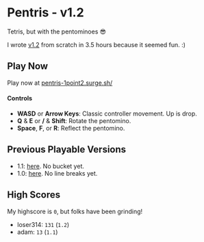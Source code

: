 # Pentris - v1.2

Tetris, but with the pentominoes 😎

I wrote [v1.2](https://pentris-1point2.surge.sh/) from scratch in 3.5 hours because it seemed fun. :)

## Play Now

Play now at [pentris-1point2.surge.sh/](https://pentris-1point2.surge.sh/)

#### Controls

- **WASD** or **Arrow Keys**: Classic controller movement. Up is drop.
- **Q** & **E** or **/** & **Shift**: Rotate the pentomino.
- **Space**, **F**, or **R**: Reflect the pentomino.

## Previous Playable Versions

- 1.1: [here](https://pentris-1point1.surge.sh/). No bucket yet.
- 1.0: [here](https://pentris-1point0.surge.sh/). No line breaks yet.

## High Scores

My highscore is `0`, but folks have been grinding!

- loser314: `131` (`1.2`)
- adam: `13` (`1.1`)
